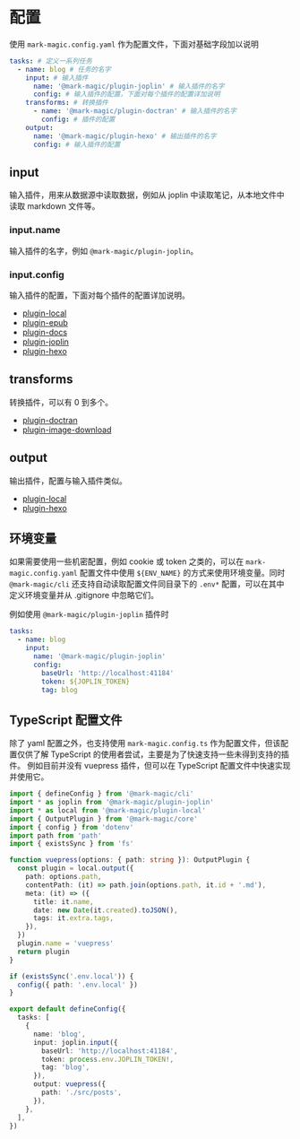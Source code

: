# 配置

使用 `mark-magic.config.yaml` 作为配置文件，下面对基础字段加以说明

```yaml
tasks: # 定义一系列任务
  - name: blog # 任务的名字
    input: # 输入插件
      name: '@mark-magic/plugin-joplin' # 输入插件的名字
      config: # 输入插件的配置，下面对每个插件的配置详加说明
    transforms: # 转换插件
      - name: '@mark-magic/plugin-doctran' # 输入插件的名字
        config: # 插件的配置
    output:
      name: '@mark-magic/plugin-hexo' # 输出插件的名字
      config: # 输入插件的配置
```

## input

输入插件，用来从数据源中读取数据，例如从 joplin 中读取笔记，从本地文件中读取 markdown 文件等。

### input.name

输入插件的名字，例如 `@mark-magic/plugin-joplin`。

### input.config

输入插件的配置，下面对每个插件的配置详加说明。

- [plugin-local](./plugin/plugin-local.md#input)
- [plugin-epub](./plugin/plugin-epub.md)
- [plugin-docs](./plugin/plugin-docs.md)
- [plugin-joplin](./plugin/plugin-joplin.md)
- [plugin-hexo](./plugin/plugin-hexo.md)

## transforms

转换插件，可以有 0 到多个。

- [plugin-doctran](./plugin/plugin-doctran.md)
- [plugin-image-download](./plugin/plugin-image-download.md)

## output

输出插件，配置与输入插件类似。

- [plugin-local](./plugin/plugin-local.md#output)
- [plugin-hexo](./plugin/plugin-hexo.md)

## 环境变量

如果需要使用一些机密配置，例如 cookie 或 token 之类的，可以在 `mark-magic.config.yaml` 配置文件中使用 `${ENV_NAME}` 的方式来使用环境变量。同时 `@mark-magic/cli` 还支持自动读取配置文件同目录下的 `.env*` 配置，可以在其中定义环境变量并从 .gitignore 中忽略它们。

例如使用 `@mark-magic/plugin-joplin` 插件时

```yaml
tasks:
  - name: blog
    input:
      name: '@mark-magic/plugin-joplin'
      config:
        baseUrl: 'http://localhost:41184'
        token: ${JOPLIN_TOKEN}
        tag: blog
```

## TypeScript 配置文件

除了 yaml 配置之外，也支持使用 `mark-magic.config.ts` 作为配置文件，但该配置仅供了解 TypeScript 的使用者尝试，主要是为了快速支持一些未得到支持的插件。
例如目前并没有 vuepress 插件，但可以在 TypeScript 配置文件中快速实现并使用它。

```ts
import { defineConfig } from '@mark-magic/cli'
import * as joplin from '@mark-magic/plugin-joplin'
import * as local from '@mark-magic/plugin-local'
import { OutputPlugin } from '@mark-magic/core'
import { config } from 'dotenv'
import path from 'path'
import { existsSync } from 'fs'

function vuepress(options: { path: string }): OutputPlugin {
  const plugin = local.output({
    path: options.path,
    contentPath: (it) => path.join(options.path, it.id + '.md'),
    meta: (it) => ({
      title: it.name,
      date: new Date(it.created).toJSON(),
      tags: it.extra.tags,
    }),
  })
  plugin.name = 'vuepress'
  return plugin
}

if (existsSync('.env.local')) {
  config({ path: '.env.local' })
}

export default defineConfig({
  tasks: [
    {
      name: 'blog',
      input: joplin.input({
        baseUrl: 'http://localhost:41184',
        token: process.env.JOPLIN_TOKEN!,
        tag: 'blog',
      }),
      output: vuepress({
        path: './src/posts',
      }),
    },
  ],
})
```
